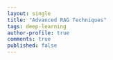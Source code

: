 ```yaml
---
layout: single
title: "Advanced RAG Techniques"
tags: deep-learning
author-profile: true
comments: true
published: false
---
```

